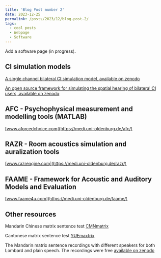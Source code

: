 ```yaml
---
title: 'Blog Post number 2'
date: 2023-12-25
permalink: /posts/2023/12/blog-post-2/
tags:
  - cool posts
  - Webpage
  - Software
---
```


Add a software page (in progress). 


## CI simulation models
[A single channel bilateral CI simulation model, available on zenodo](https://zenodo.org/records/5571858)

[An open source framework for simulating the spatial hearing of bilateral CI users, available on zenodo](https://zenodo.org/records/7471961) 



## AFC - Psychophysical measurement and modelling tools (MATLAB) 

<!-- <img src="/images/software/afc.gif" width="180" height="300"> -->
[www.aforcedchoice.com](https://medi.uni-oldenburg.de/afc/)


## RAZR - Room acoustics simulation and auralization tools

<!--  <img src="/images/software/Razr.gif" width="180" height="300"> -->
[www.razrengine.com](https://medi.uni-oldenburg.de/razr/)

## FAAME - Framework for Acoustic and Auditory Models and Evaluation
<!-- <img src="/images/software/faame.gif" width="180" height="300"> -->
[www.faame4u.com](https://medi.uni-oldenburg.de/faame/)



## Other resources
Mandarin Chinese matrix sentence test [CMNmatrix](https://doi.org/10.1080/14992027.2018.1483083)

Cantonese matrix sentence test [YUEmaxtrix](https://doi.org/10.1080/14992027.2022.2142683) 

The Mandarin matrix sentence recordings with different speakers for both Lombard and plain speech. The recordings were free [available on zenodo](https://zenodo.org/records/7063030)

